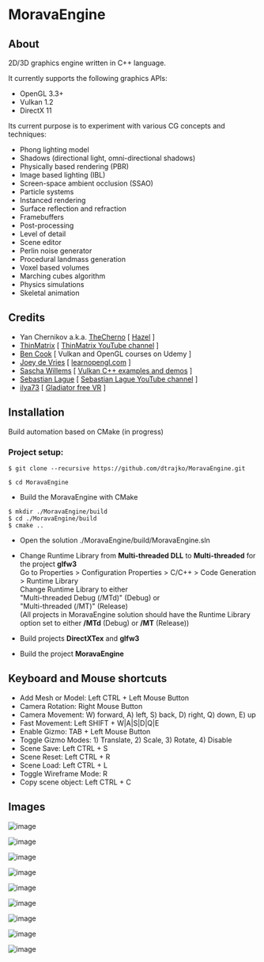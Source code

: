 # MoravaEngine

## About
2D/3D graphics engine written in C++ language.

It currently supports the following graphics APIs:

- OpenGL 3.3+
- Vulkan 1.2
- DirectX 11

Its current purpose is to experiment with various CG concepts and techniques:

* Phong lighting model
* Shadows (directional light, omni-directional shadows)
* Physically based rendering (PBR)
* Image based lighting (IBL)
* Screen-space ambient occlusion (SSAO)
* Particle systems
* Instanced rendering
* Surface reflection and refraction
* Framebuffers
* Post-processing
* Level of detail
* Scene editor
* Perlin noise generator
* Procedural landmass generation
* Voxel based volumes
* Marching cubes algorithm
* Physics simulations
* Skeletal animation

## Credits
* Yan Chernikov a.k.a. [TheCherno](https://twitter.com/thecherno) [ [Hazel](https://github.com/TheCherno/Hazel) ]
* [ThinMatrix](https://twitter.com/ThinMatrix/ ) [ [ThinMatrix YouTube channel](https://www.youtube.com/user/ThinMatrix) ]
* [Ben Cook](https://www.udemy.com/user/ben-cook-19/) [ Vulkan and OpenGL courses on Udemy ]
* [Joey de Vries](https://twitter.com/JoeyDeVriez) [ [learnopengl.com](https://learnopengl.com/) ]
* [Sascha Willems](https://twitter.com/SaschaWillems2) [ [Vulkan C++ examples and demos](https://github.com/SaschaWillems/Vulkan) ]
* [Sebastian Lague](https://twitter.com/sebastianlague) [ [Sebastian Lague YouTube channel](https://www.youtube.com/c/SebastianLague) ]
* [ilya73](https://www.cgtrader.com/ilya73 ) [ [Gladiator free VR](https://www.cgtrader.com/free-3d-models/character/man/gladiator-7ac625db-88c2-46ed-a2f1-182fd1f79739) ]

<!-- Installation & setup -->

## Installation
Build automation based on CMake (in progress)

### Project setup:
```
$ git clone --recursive https://github.com/dtrajko/MoravaEngine.git
```
```
$ cd MoravaEngine
```
* Build the MoravaEngine with CMake
```
$ mkdir ./MoravaEngine/build
$ cd ./MoravaEngine/build
$ cmake ..
```
* Open the solution ./MoravaEngine/build/MoravaEngine.sln

* Change Runtime Library from **Multi-threaded DLL** to **Multi-threaded** for the project **glfw3**  
Go to Properties > Configuration Properties > C/C++ > Code Generation > Runtime Library  
Change Runtime Library to either  
"Multi-threaded Debug (/MTd)" (Debug) or  
"Multi-threaded (/MT)" (Release)  
(All projects in MoravaEngine solution should have the Runtime Library option set to either **/MTd** (Debug) or **/MT** (Release))

* Build projects **DirectXTex** and **glfw3**

* Build the project **MoravaEngine**  


<!--

* Open solution vendor/DirectXTex/DirectXTex.sln in Visual Studio.
- For projects DirectXTex, texassemble, texconv, texdiag
set Properties > Configuration Properties > C/C++ > Code Generation > Runtime Library
  Debug: Multi-threaded Debug (/MTd)
  Release: Multi-threaded (/MT)
- Build projects DirectXTex, texassemble, texconv, texdiag.


* Open solution vendor/cross-platform/glfw/GLFW.sln in Visual Studio.
- For project glfw
set Properties > Configuration Properties > C/C++ > Code Generation > Runtime Library
  Debug: Multi-threaded Debug (/MTd)
  Release: Multi-threaded (/MT)
- Build project glfw

* Build assimp with CMake
```
$ cd ./vendor/cross-platform/assimp
$ cmake .
```
* Install GLFW
```
$ cd ./vendor/cross-platform/glfw
$ cmake .
$ cmake --build .
```
* Build shaderc - use python to run
```
$ python ./vendor/cross-platform/shaderc/utils/git-sync-deps
```
* Build shaderc with CMake
```
$ cd ./vendor/cross-platform/shaderc
$ cmake .
```
* Open solution vendor/cross-platform/shaderc/shaderc.sln and build it in Visual Studio.
```
$ cd ./vendor/DirectXTex
$ cmake .
```
* Build yaml-cpp project in MoravaEngine solution in Visual Studio.
* Build all spirv-cross-* projects in MoravaEngine solution in Visual Studio.
* Build BulletCollision project in MoravaEngine solution in Visual Studio.
* Build LinearMath project in MoravaEngine solution in Visual Studio.
* Build BulletDynamics project in MoravaEngine solution in Visual Studio.
-->

<!-- Help section -->

## Keyboard and Mouse shortcuts

* Add Mesh or Model: Left CTRL + Left Mouse Button  
* Camera Rotation: Right Mouse Button  
* Camera Movement: W) forward, A) left, S) back, D) right, Q) down, E) up  
* Fast Movement: Left SHIFT + W|A|S|D|Q|E  
* Enable Gizmo: TAB + Left Mouse Button  
* Toggle Gizmo Modes: 1) Translate, 2) Scale, 3) Rotate, 4) Disable  
* Scene Save: Left CTRL + S  
* Scene Reset: Left CTRL + R  
* Scene Load: Left CTRL + L  
* Toggle Wireframe Mode: R  
* Copy scene object: Left CTRL + C  

<!-- Gallery (images) section -->

## Images

![image](https://raw.githubusercontent.com/dtrajko/MoravaEngine/master/MoravaEngine/Screenshots/2021-09-15_04-36-54.jpg)

![image](https://raw.githubusercontent.com/dtrajko/MoravaEngine/master/MoravaEngine/Screenshots/2021-03-23_07-35-56.jpg)

![image](https://raw.githubusercontent.com/dtrajko/MoravaEngine/master/MoravaEngine/Screenshots/2020-10-14_16-14-02.jpg)

![image](https://raw.githubusercontent.com/dtrajko/MoravaEngine/master/MoravaEngine/Screenshots/2020-10-14_16-23-01.jpg)

![image](https://raw.githubusercontent.com/dtrajko/MoravaEngine/master/MoravaEngine/Screenshots/2020-09-21_03-46-55.jpg)

![image](https://raw.githubusercontent.com/dtrajko/MoravaEngine/master/MoravaEngine/Screenshots/2020-03-19-2106.jpg)

![image](https://raw.githubusercontent.com/dtrajko/MoravaEngine/master/MoravaEngine/Screenshots/2020-03-18-0101.jpg)

![image](https://raw.githubusercontent.com/dtrajko/MoravaEngine/master/MoravaEngine/Screenshots/2020-08-12_16-53-48.png)

![image](https://raw.githubusercontent.com/dtrajko/MoravaEngine/master/MoravaEngine/Screenshots/2020-07-08_0158.jpg)
